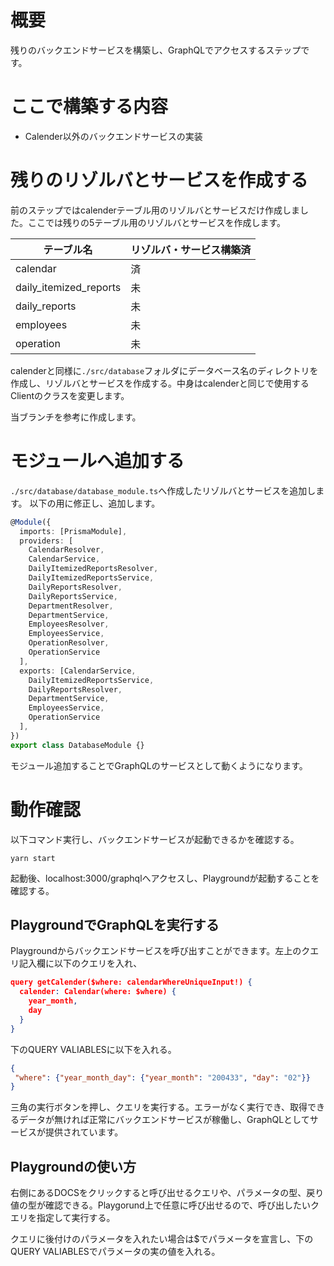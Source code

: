 # 概要
残りのバックエンドサービスを構築し、GraphQLでアクセスするステップです。

# ここで構築する内容
 - Calender以外のバックエンドサービスの実装

# 残りのリゾルバとサービスを作成する
前のステップではcalenderテーブル用のリゾルバとサービスだけ作成しました。ここでは残りの5テーブル用のリゾルバとサービスを作成します。

|  テーブル名  |  リゾルバ・サービス構築済  |
| ----------- | --------- |
|  calendar  |  済  |
|  daily_itemized_reports  |  未  |
|  daily_reports  |  未  |
|  employees  |  未  |
|  operation  |  未  |


calenderと同様に`./src/database`フォルダにデータベース名のディレクトリを作成し、リゾルバとサービスを作成する。中身はcalenderと同じで使用するClientのクラスを変更します。

当ブランチを参考に作成します。

# モジュールへ追加する
`./src/database/database_module.ts`へ作成したリゾルバとサービスを追加します。
以下の用に修正し、追加します。

```TypeScript
@Module({
  imports: [PrismaModule],
  providers: [
    CalendarResolver,
    CalendarService,
    DailyItemizedReportsResolver,
    DailyItemizedReportsService,
    DailyReportsResolver,
    DailyReportsService,
    DepartmentResolver,
    DepartmentService,
    EmployeesResolver,
    EmployeesService,
    OperationResolver,
    OperationService
  ],
  exports: [CalendarService, 
    DailyItemizedReportsService,
    DailyReportsResolver,
    DepartmentService,
    EmployeesService,
    OperationService
  ],
})
export class DatabaseModule {}
```

モジュール追加することでGraphQLのサービスとして動くようになります。

# 動作確認
以下コマンド実行し、バックエンドサービスが起動できるかを確認する。

```
yarn start
```

起動後、localhost:3000/graphqlへアクセスし、Playgroundが起動することを確認する。

## PlaygroundでGraphQLを実行する

Playgroundからバックエンドサービスを呼び出すことができます。左上のクエリ記入欄に以下のクエリを入れ、

```json
query getCalender($where: calendarWhereUniqueInput!) {
  calender: Calendar(where: $where) {
    year_month,
    day
  }
}
```

下のQUERY VALIABLESに以下を入れる。

```json
{ 
 "where": {"year_month_day": {"year_month": "200433", "day": "02"}}
}
```

三角の実行ボタンを押し、クエリを実行する。エラーがなく実行でき、取得できるデータが無ければ正常にバックエンドサービスが稼働し、GraphQLとしてサービスが提供されています。

## Playgroundの使い方
右側にあるDOCSをクリックすると呼び出せるクエリや、パラメータの型、戻り値の型が確認できる。Playgorund上で任意に呼び出せるので、呼び出したいクエリを指定して実行する。

クエリに後付けのパラメータを入れたい場合は$でパラメータを宣言し、下のQUERY VALIABLESでパラメータの実の値を入れる。